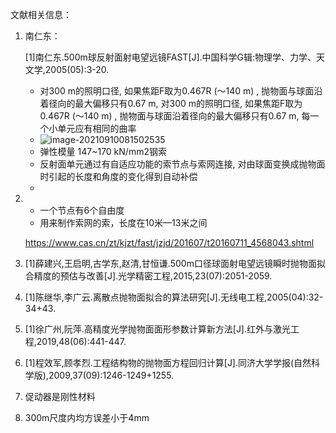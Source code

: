 文献相关信息：

1. 南仁东：

   [1]南仁东.500m球反射面射电望远镜FAST[J].中国科学G辑:物理学、力学、天文学,2005(05):3-20.

   - 对300 m的照明口径, 如果焦距F取为0.467R (～140 m) , 抛物面与球面沿着径向的最大偏移只有0.67 m, 对300 m的照明口径, 如果焦距F取为0.467R (～140 m) , 抛物面与球面沿着径向的最大偏移只有0.67 m, 每一个小单元应有相同的曲率
   - ![image-20210910081502535](E:\2021国赛\文献相关信息.assets\image-20210910081502535.png)
   - 弹性模量 147~170 kN/mm2钢索  
   - 反射面单元通过有自适应功能的索节点与索网连接, 对由球面变换成抛物面时引起的长度和角度的变化得到自动补偿  
   - 

2. - 一个节点有6个自由度
   - 用来制作索网的索，长度在10米—13米之间

   https://www.cas.cn/zt/kjzt/fast/jzjd/201607/t20160711_4568043.shtml

3. [1]薛建兴,王启明,古学东,赵清,甘恒谦.500m口径球面射电望远镜瞬时抛物面拟合精度的预估与改善[J].光学精密工程,2015,23(07):2051-2059.

   

4. [1]陈继华,李广云.离散点抛物面拟合的算法研究[J].无线电工程,2005(04):32-34+43.

   

5. [1]徐广州,阮萍.高精度光学抛物面面形参数计算新方法[J].红外与激光工程,2019,48(06):441-447.

   

6. [1]程效军,顾孝烈.工程结构物的抛物面方程回归计算[J].同济大学学报(自然科学版),2009,37(09):1246-1249+1255.

   

7. 促动器是刚性材料

8. 300m尺度内均方误差小于4mm

